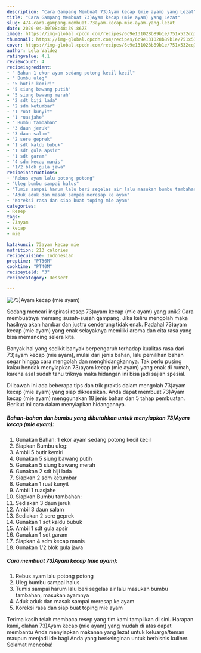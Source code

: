 ```yaml
---
description: "Cara Gampang Membuat 73)Ayam kecap (mie ayam) yang Lezat"
title: "Cara Gampang Membuat 73)Ayam kecap (mie ayam) yang Lezat"
slug: 474-cara-gampang-membuat-73ayam-kecap-mie-ayam-yang-lezat
date: 2020-04-30T08:48:39.867Z
image: https://img-global.cpcdn.com/recipes/6c9e131028b89b1e/751x532cq70/73ayam-kecap-mie-ayam-foto-resep-utama.jpg
thumbnail: https://img-global.cpcdn.com/recipes/6c9e131028b89b1e/751x532cq70/73ayam-kecap-mie-ayam-foto-resep-utama.jpg
cover: https://img-global.cpcdn.com/recipes/6c9e131028b89b1e/751x532cq70/73ayam-kecap-mie-ayam-foto-resep-utama.jpg
author: Lela Valdez
ratingvalue: 4.1
reviewcount: 4
recipeingredient:
- " Bahan 1 ekor ayam sedang potong kecil kecil"
- " Bumbu uleg"
- "5 butir kemiri"
- "5 siung bawang putih"
- "5 siung bawang merah"
- "2 sdt biji lada"
- "2 sdm ketumbar"
- "1 ruat kunyit"
- "1 ruasjahe"
- " Bumbu tambahan"
- "3 daun jeruk"
- "3 daun salam"
- "2 sere geprek"
- "1 sdt kaldu bubuk"
- "1 sdt gula apsir"
- "1 sdt garam"
- "4 sdm kecap manis"
- "1/2 blok gula jawa"
recipeinstructions:
- "Rebus ayam lalu potong potong"
- "Uleg bumbu sampai halus"
- "Tumis sampai harum lalu beri segelas air lalu masukan bumbu tambahan, masukan ayamnya"
- "Aduk aduk dan masak sampai meresap ke ayam"
- "Koreksi rasa dan siap buat toping mie ayam"
categories:
- Resep
tags:
- 73ayam
- kecap
- mie

katakunci: 73ayam kecap mie 
nutrition: 213 calories
recipecuisine: Indonesian
preptime: "PT36M"
cooktime: "PT40M"
recipeyield: "3"
recipecategory: Dessert

---
```



![73)Ayam kecap (mie ayam)](https://img-global.cpcdn.com/recipes/6c9e131028b89b1e/751x532cq70/73ayam-kecap-mie-ayam-foto-resep-utama.jpg)

Sedang mencari inspirasi resep 73)ayam kecap (mie ayam) yang unik? Cara membuatnya memang susah-susah gampang. Jika keliru mengolah maka hasilnya akan hambar dan justru cenderung tidak enak. Padahal 73)ayam kecap (mie ayam) yang enak selayaknya memiliki aroma dan cita rasa yang bisa memancing selera kita.



Banyak hal yang sedikit banyak berpengaruh terhadap kualitas rasa dari 73)ayam kecap (mie ayam), mulai dari jenis bahan, lalu pemilihan bahan segar hingga cara mengolah dan menghidangkannya. Tak perlu pusing kalau hendak menyiapkan 73)ayam kecap (mie ayam) yang enak di rumah, karena asal sudah tahu triknya maka hidangan ini bisa jadi sajian spesial.


Di bawah ini ada beberapa tips dan trik praktis dalam mengolah 73)ayam kecap (mie ayam) yang siap dikreasikan. Anda dapat membuat 73)Ayam kecap (mie ayam) menggunakan 18 jenis bahan dan 5 tahap pembuatan. Berikut ini cara dalam menyiapkan hidangannya.

<!--inarticleads1-->

##### Bahan-bahan dan bumbu yang dibutuhkan untuk menyiapkan 73)Ayam kecap (mie ayam):

1. Gunakan  Bahan: 1 ekor ayam sedang potong kecil kecil
1. Siapkan  Bumbu uleg:
1. Ambil 5 butir kemiri
1. Gunakan 5 siung bawang putih
1. Gunakan 5 siung bawang merah
1. Gunakan 2 sdt biji lada
1. Siapkan 2 sdm ketumbar
1. Gunakan 1 ruat kunyit
1. Ambil 1 ruasjahe
1. Siapkan  Bumbu tambahan:
1. Sediakan 3 daun jeruk
1. Ambil 3 daun salam
1. Sediakan 2 sere geprek
1. Gunakan 1 sdt kaldu bubuk
1. Ambil 1 sdt gula apsir
1. Gunakan 1 sdt garam
1. Siapkan 4 sdm kecap manis
1. Gunakan 1/2 blok gula jawa




<!--inarticleads2-->

##### Cara membuat 73)Ayam kecap (mie ayam):

1. Rebus ayam lalu potong potong
1. Uleg bumbu sampai halus
1. Tumis sampai harum lalu beri segelas air lalu masukan bumbu tambahan, masukan ayamnya
1. Aduk aduk dan masak sampai meresap ke ayam
1. Koreksi rasa dan siap buat toping mie ayam




Terima kasih telah membaca resep yang tim kami tampilkan di sini. Harapan kami, olahan 73)Ayam kecap (mie ayam) yang mudah di atas dapat membantu Anda menyiapkan makanan yang lezat untuk keluarga/teman maupun menjadi ide bagi Anda yang berkeinginan untuk berbisnis kuliner. Selamat mencoba!
